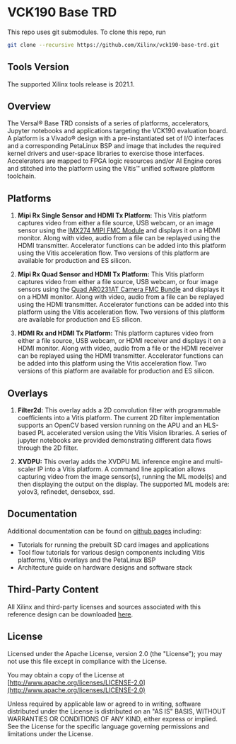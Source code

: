 # VCK190 Base TRD

This repo uses git submodules. To clone this repo, run

``` bash
git clone --recursive https://github.com/Xilinx/vck190-base-trd.git
```

## Tools Version

The supported Xilinx tools release is 2021.1.

## Overview

The Versal:registered: Base TRD consists of a series of platforms, accelerators,
Jupyter notebooks and applications targeting the VCK190 evaluation board. A
platform is a Vivado:registered: design with a pre-instantiated set of I/O
interfaces and a corresponding PetaLinux BSP and image that includes the
required kernel drivers and user-space libraries to exercise those interfaces.
Accelerators are mapped to FPGA logic resources and/or AI Engine cores and
stitched into the platform using the Vitis:tm: unified software platform
toolchain.

## Platforms

1. **Mipi Rx Single Sensor and HDMI Tx Platform:**
This Vitis platform captures video from either a file source, USB webcam, or an
image sensor using the [IMX274 MIPI FMC Module](https://www.leopardimaging.com/product/csi-2-mipi-modules-i-pex/li-imx274mipi-fmc/)
and displays it on a HDMI monitor. Along with video, audio from a file can be
replayed using the HDMI transmitter. Accelerator functions can be added into
this platform using the Vitis acceleration flow. Two versions of this platform
are available for production and ES silicon.

2. **Mipi Rx Quad Sensor and HDMI Tx Platform:**
This Vitis platform captures video from either a file source, USB webcam, or
four image sensors using the [Quad AR0231AT Camera FMC Bundle](https://www.avnet.com/shop/emea/products/avnet-engineering-services/aes-fmc-mc4-ar0231at-g-3074457345636156873/)
and displays it on a HDMI monitor. Along with video, audio from a file can be
replayed using the HDMI transmitter. Accelerator functions can be added into
this platform using the Vitis acceleration flow. Two versions of this platform
are available for production and ES silicon.

3. **HDMI Rx and HDMI Tx Platform:**
This platform captures video from either a file source, USB webcam, or HDMI
receiver and displays it on a HDMI monitor. Along with video, audio from a file
or the HDMI receiver can be replayed using the HDMI transmitter. Accelerator
functions can be added into this platform using the Vitis acceleration flow. Two
versions of this platform are available for production and ES silicon.

## Overlays

1. **Filter2d:**
This overlay adds a 2D convolution filter with programmable coefficients into a
Vitis platform. The current 2D filter implementation supports an OpenCV based
version running on the APU and an HLS-based PL accelerated version using the
Vitis Vision libraries. A series of jupyter notebooks are provided demonstrating
different data flows through the 2D filter.

2. **XVDPU:**
This overlay adds the XVDPU ML inference engine and multi-scaler IP into a Vitis
platform. A command line application allows capturing video from the image
sensor(s), running the ML model(s) and then displaying the output on the
display. The supported ML models are: yolov3, refinedet, densebox, ssd.

## Documentation

Additional documentation can be found on [github pages](https://xilinx.github.io/vck190-base-trd/2021.1/html/index.html) including:

* Tutorials for running the prebuilt SD card images and applications
* Tool flow tutorials for various design components including Vitis platforms,
Vitis overlays and the PetaLinux BSP
* Architecture guide on hardware designs and software stack

## Third-Party Content

All Xilinx and third-party licenses and sources associated with this reference
design can be downloaded [here](https://www.xilinx.com/bin/public/openDownload?filename=vck190_base_trd_third_party_licenses_and_source.tar.gz).

## License

Licensed under the Apache License, version 2.0 (the "License"); you may not use this file
except in compliance with the License.

You may obtain a copy of the License at
[http://www.apache.org/licenses/LICENSE-2.0](http://www.apache.org/licenses/LICENSE-2.0)

Unless required by applicable law or agreed to in writing, software distributed under the
License is distributed on an "AS IS" BASIS, WITHOUT WARRANTIES OR CONDITIONS OF ANY KIND,
either express or implied. See the License for the specific language governing permissions
and limitations under the License.
